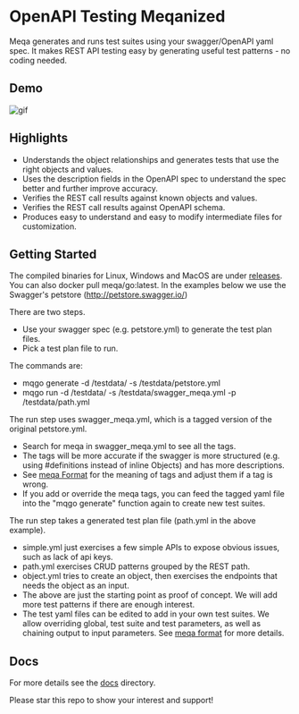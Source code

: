 # OpenAPI Testing Meqanized

Meqa generates and runs test suites using your swagger/OpenAPI yaml spec. It makes REST API testing easy by generating useful test patterns - no coding needed.

## Demo

![gif](https://i.imgur.com/prWsMEi.gif)

## Highlights

* Understands the object relationships and generates tests that use the right objects and values.
* Uses the description fields in the OpenAPI spec to understand the spec better and further improve accuracy. 
* Verifies the REST call results against known objects and values.
* Verifies the REST call results against OpenAPI schema.
* Produces easy to understand and easy to modify intermediate files for customization.

## Getting Started

The compiled binaries for Linux, Windows and MacOS are under [releases](releases). You can also docker pull meqa/go:latest. In the examples below we use the Swagger's petstore (http://petstore.swagger.io/)

There are two steps.
* Use your swagger spec (e.g. petstore.yml) to generate the test plan files.
* Pick a test plan file to run.

The commands are:
* mqgo generate -d /testdata/ -s /testdata/petstore.yml
* mqgo run -d /testdata/ -s /testdata/swagger_meqa.yml -p /testdata/path.yml

The run step uses swagger_meqa.yml, which is a tagged version of the original petstore.yml.
* Search for meqa in swagger_meqa.yml to see all the tags.
* The tags will be more accurate if the swagger is more structured (e.g. using #definitions instead of inline Objects) and has more descriptions.
* See [meqa Format](format.md) for the meaning of tags and adjust them if a tag is wrong.
* If you add or override the meqa tags, you can feed the tagged yaml file into the "mqgo generate" function again to create new test suites.

The run step takes a generated test plan file (path.yml in the above example).
* simple.yml just exercises a few simple APIs to expose obvious issues, such as lack of api keys.
* path.yml exercises CRUD patterns grouped by the REST path.
* object.yml tries to create an object, then exercises the endpoints that needs the object as an input.
* The above are just the starting point as proof of concept. We will add more test patterns if there are enough interest.
* The test yaml files can be edited to add in your own test suites. We allow overriding global, test suite and test parameters, as well as chaining output to input parameters. See [meqa format](docs/format.md) for more details.

## Docs

For more details see the [docs](docs) directory.

Please star this repo to show your interest and support!